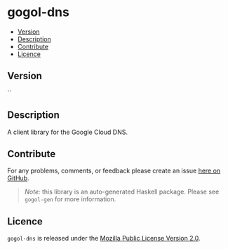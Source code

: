 # gogol-dns

* [Version](#version)
* [Description](#description)
* [Contribute](#contribute)
* [Licence](#licence)


## Version

``


## Description

A client library for the Google Cloud DNS.


## Contribute

For any problems, comments, or feedback please create an issue [here on GitHub](https://github.com/brendanhay/gogol/issues).

> _Note:_ this library is an auto-generated Haskell package. Please see `gogol-gen` for more information.


## Licence

`gogol-dns` is released under the [Mozilla Public License Version 2.0](http://www.mozilla.org/MPL/).
